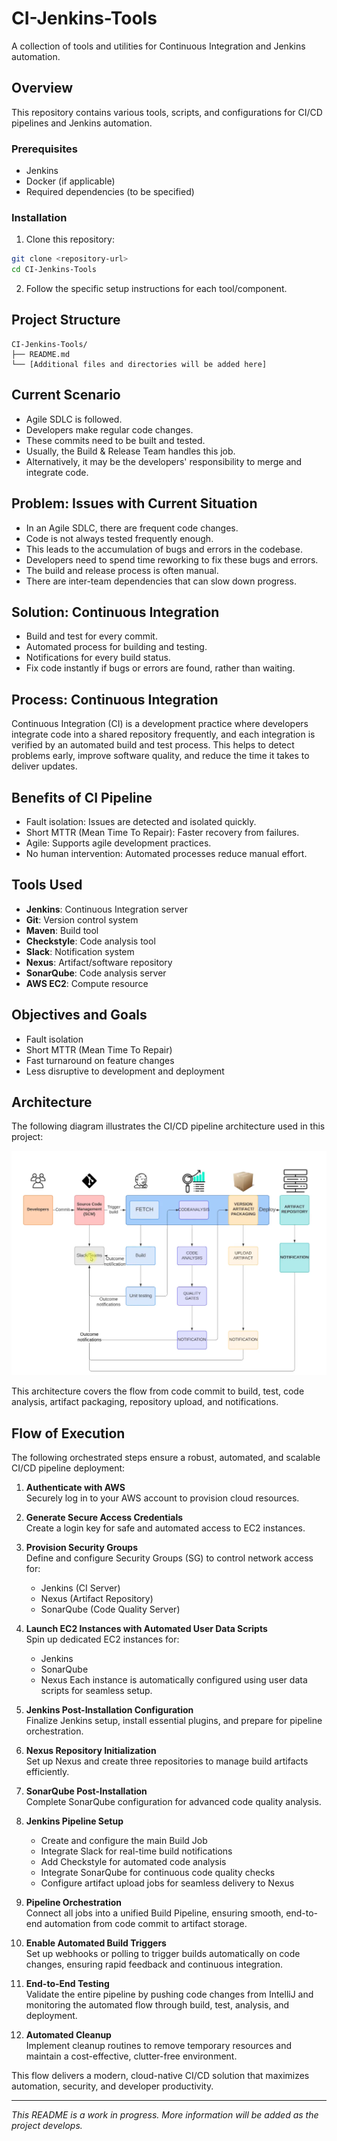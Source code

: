 # CI-Jenkins-Tools

A collection of tools and utilities for Continuous Integration and Jenkins automation.

## Overview

This repository contains various tools, scripts, and configurations for CI/CD pipelines and Jenkins automation.


### Prerequisites

- Jenkins
- Docker (if applicable)
- Required dependencies (to be specified)

### Installation

1. Clone this repository:
```bash
git clone <repository-url>
cd CI-Jenkins-Tools
```

2. Follow the specific setup instructions for each tool/component.

## Project Structure

```
CI-Jenkins-Tools/
├── README.md
└── [Additional files and directories will be added here]
```
## Current Scenario

- Agile SDLC is followed.
- Developers make regular code changes.
- These commits need to be built and tested.
- Usually, the Build & Release Team handles this job.
- Alternatively, it may be the developers' responsibility to merge and integrate code.

## Problem: Issues with Current Situation

- In an Agile SDLC, there are frequent code changes.
- Code is not always tested frequently enough.
- This leads to the accumulation of bugs and errors in the codebase.
- Developers need to spend time reworking to fix these bugs and errors.
- The build and release process is often manual.
- There are inter-team dependencies that can slow down progress.

## Solution: Continuous Integration

- Build and test for every commit.
- Automated process for building and testing.
- Notifications for every build status.
- Fix code instantly if bugs or errors are found, rather than waiting.

## Process: Continuous Integration

Continuous Integration (CI) is a development practice where developers integrate code into a shared repository frequently, and each integration is verified by an automated build and test process. This helps to detect problems early, improve software quality, and reduce the time it takes to deliver updates.

## Benefits of CI Pipeline

- Fault isolation: Issues are detected and isolated quickly.
- Short MTTR (Mean Time To Repair): Faster recovery from failures.
- Agile: Supports agile development practices.
- No human intervention: Automated processes reduce manual effort.

## Tools Used

- **Jenkins**: Continuous Integration server
- **Git**: Version control system
- **Maven**: Build tool
- **Checkstyle**: Code analysis tool
- **Slack**: Notification system
- **Nexus**: Artifact/software repository
- **SonarQube**: Code analysis server
- **AWS EC2**: Compute resource

## Objectives and Goals

- Fault isolation
- Short MTTR (Mean Time To Repair)
- Fast turnaround on feature changes
- Less disruptive to development and deployment

## Architecture

The following diagram illustrates the CI/CD pipeline architecture used in this project:

![CI/CD Architecture](./Diagrams/architecture.png)

This architecture covers the flow from code commit to build, test, code analysis, artifact packaging, repository upload, and notifications.

## Flow of Execution

The following orchestrated steps ensure a robust, automated, and scalable CI/CD pipeline deployment:

1. **Authenticate with AWS**  
   Securely log in to your AWS account to provision cloud resources.

2. **Generate Secure Access Credentials**  
   Create a login key for safe and automated access to EC2 instances.

3. **Provision Security Groups**  
   Define and configure Security Groups (SG) to control network access for:
   - Jenkins (CI Server)
   - Nexus (Artifact Repository)
   - SonarQube (Code Quality Server)

4. **Launch EC2 Instances with Automated User Data Scripts**  
   Spin up dedicated EC2 instances for:
   - Jenkins
   - SonarQube
   - Nexus
   Each instance is automatically configured using user data scripts for seamless setup.

5. **Jenkins Post-Installation Configuration**  
   Finalize Jenkins setup, install essential plugins, and prepare for pipeline orchestration.

6. **Nexus Repository Initialization**  
   Set up Nexus and create three repositories to manage build artifacts efficiently.

7. **SonarQube Post-Installation**  
   Complete SonarQube configuration for advanced code quality analysis.

8. **Jenkins Pipeline Setup**  
   - Create and configure the main Build Job
   - Integrate Slack for real-time build notifications
   - Add Checkstyle for automated code analysis
   - Integrate SonarQube for continuous code quality checks
   - Configure artifact upload jobs for seamless delivery to Nexus

9. **Pipeline Orchestration**  
   Connect all jobs into a unified Build Pipeline, ensuring smooth, end-to-end automation from code commit to artifact storage.

10. **Enable Automated Build Triggers**  
    Set up webhooks or polling to trigger builds automatically on code changes, ensuring rapid feedback and continuous integration.

11. **End-to-End Testing**  
    Validate the entire pipeline by pushing code changes from IntelliJ and monitoring the automated flow through build, test, analysis, and deployment.

12. **Automated Cleanup**  
    Implement cleanup routines to remove temporary resources and maintain a cost-effective, clutter-free environment.

This flow delivers a modern, cloud-native CI/CD solution that maximizes automation, security, and developer productivity.

---

*This README is a work in progress. More information will be added as the project develops.* 